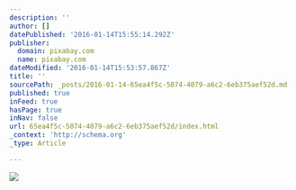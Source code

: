 ```yaml
---
description: ''
author: []
datePublished: '2016-01-14T15:55:14.292Z'
publisher:
  domain: pixabay.com
  name: pixabay.com
dateModified: '2016-01-14T15:53:57.867Z'
title: ''
sourcePath: _posts/2016-01-14-65ea4f5c-5074-4079-a6c2-6eb375aef52d.md
published: true
inFeed: true
hasPage: true
inNav: false
url: 65ea4f5c-5074-4079-a6c2-6eb375aef52d/index.html
_context: 'http://schema.org'
_type: Article

---
```

![](https://pixabay.com/static/uploads/photo/2015/05/20/12/38/chess-775340_960_720.jpg)